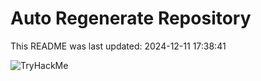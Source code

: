 # Auto Regenerate Repository

This README was last updated: 2024-12-11 17:38:41

 ![TryHackMe](https://tryhackme.com/badge/533634)